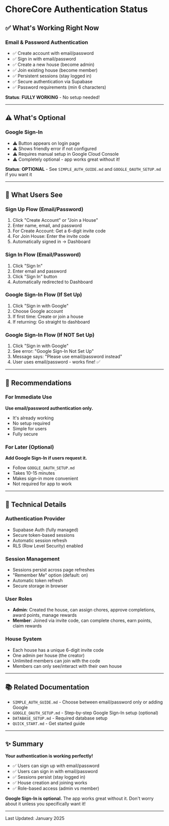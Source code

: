# ChoreCore Authentication Status

## ✅ What's Working Right Now

### Email & Password Authentication
- ✅ Create account with email/password
- ✅ Sign in with email/password
- ✅ Create a new house (become admin)
- ✅ Join existing house (become member)
- ✅ Persistent sessions (stay logged in)
- ✅ Secure authentication via Supabase
- ✅ Password requirements (min 6 characters)

**Status**: **FULLY WORKING** - No setup needed!

---

## ⚠️ What's Optional

### Google Sign-In
- ⚠️ Button appears on login page
- ⚠️ Shows friendly error if not configured
- ⚠️ Requires manual setup in Google Cloud Console
- ⚠️ Completely optional - app works great without it!

**Status**: **OPTIONAL** - See `SIMPLE_AUTH_GUIDE.md` and `GOOGLE_OAUTH_SETUP.md` if you want it

---

## 📝 What Users See

### Sign Up Flow (Email/Password)
1. Click "Create Account" or "Join a House"
2. Enter name, email, and password
3. For Create Account: Get a 6-digit invite code
4. For Join House: Enter the invite code
5. Automatically signed in → Dashboard

### Sign In Flow (Email/Password)
1. Click "Sign In"
2. Enter email and password
3. Click "Sign In" button
4. Automatically redirected to Dashboard

### Google Sign-In Flow (If Set Up)
1. Click "Sign in with Google"
2. Choose Google account
3. If first time: Create or join a house
4. If returning: Go straight to dashboard

### Google Sign-In Flow (If NOT Set Up)
1. Click "Sign in with Google"
2. See error: "Google Sign-In Not Set Up"
3. Message says: "Please use email/password instead"
4. User uses email/password - works fine! ✅

---

## 🎯 Recommendations

### For Immediate Use
**Use email/password authentication only.**
- It's already working
- No setup required
- Simple for users
- Fully secure

### For Later (Optional)
**Add Google Sign-In if users request it.**
- Follow `GOOGLE_OAUTH_SETUP.md`
- Takes 10-15 minutes
- Makes sign-in more convenient
- Not required for app to work

---

## 🔧 Technical Details

### Authentication Provider
- Supabase Auth (fully managed)
- Secure token-based sessions
- Automatic session refresh
- RLS (Row Level Security) enabled

### Session Management
- Sessions persist across page refreshes
- "Remember Me" option (default: on)
- Automatic token refresh
- Secure storage in browser

### User Roles
- **Admin**: Created the house, can assign chores, approve completions, award points, manage rewards
- **Member**: Joined via invite code, can complete chores, earn points, claim rewards

### House System
- Each house has a unique 6-digit invite code
- One admin per house (the creator)
- Unlimited members can join with the code
- Members can only see/interact with their own house

---

## 📚 Related Documentation

- `SIMPLE_AUTH_GUIDE.md` - Choose between email/password only or adding Google
- `GOOGLE_OAUTH_SETUP.md` - Step-by-step Google Sign-In setup (optional)
- `DATABASE_SETUP.md` - Required database setup
- `QUICK_START.md` - Get started guide

---

## ✨ Summary

**Your authentication is working perfectly!** 

- ✅ Users can sign up with email/password
- ✅ Users can sign in with email/password  
- ✅ Sessions persist (stay logged in)
- ✅ House creation and joining works
- ✅ Role-based access (admin vs member)

**Google Sign-In is optional.** The app works great without it. Don't worry about it unless you specifically want it!

---

Last Updated: January 2025
